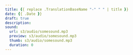 ```yaml
---
title: {{ replace .TranslationBaseName "-" " " | title }}
date: {{ .Date }}
draft: true
description:
sound:
  url: s3/audio/somesound.mp3
  preview: s3/audio/somesound.mp3
  thumb: s3/audio/somesound.mp3
  duration: 0
---
```

